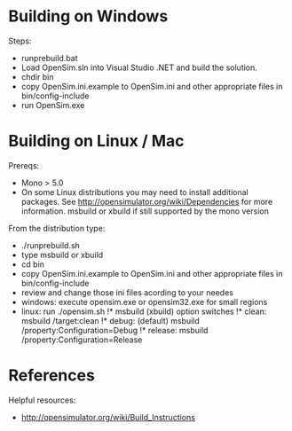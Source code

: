 # Building on Windows

Steps:
 * runprebuild.bat
 * Load OpenSim.sln into Visual Studio .NET and build the solution.
 * chdir bin 
 * copy OpenSim.ini.example to OpenSim.ini and other appropriate files in bin/config-include
 * run OpenSim.exe

# Building on Linux / Mac

Prereqs:
*	Mono > 5.0
*	On some Linux distributions you may need to install additional packages.
	See http://opensimulator.org/wiki/Dependencies for more information.
	msbuild or xbuild if still supported by the mono version

From the distribution type:
 * ./runprebuild.sh
 * type msbuild or xbuild
 * cd bin 
 * copy OpenSim.ini.example to OpenSim.ini and other appropriate files in bin/config-include
 * review and change those ini files acording to your needes
 * windows: execute opensim.exe or opensim32.exe for small regions
 * linux: run ./opensim.sh
 !* msbuild (xbuild) option switches
 !*          clean:  msbuild /target:clean
 !*          debug: (default) msbuild /property:Configuration=Debug
 !*          release: msbuild /property:Configuration=Release

# References
 
Helpful resources:
* http://opensimulator.org/wiki/Build_Instructions
